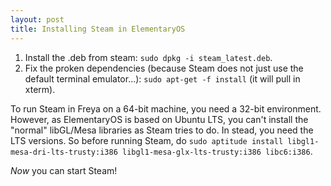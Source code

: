 ```yaml
---
layout: post
title: Installing Steam in ElementaryOS
---
```

1. Install the .deb from steam: `sudo dpkg -i steam_latest.deb`.
2. Fix the proken dependencies (because Steam does not just use the default terminal emulator...): `sudo apt-get -f install` (it will pull in xterm).

To run Steam in Freya on a 64-bit machine, you need a 32-bit environment. However, as ElementaryOS is based on Ubuntu LTS, you can't install the "normal" libGL/Mesa libraries as Steam tries to do. In stead, you need the LTS versions. So before running Steam, do `sudo aptitude install libgl1-mesa-dri-lts-trusty:i386 libgl1-mesa-glx-lts-trusty:i386 libc6:i386`.

*Now* you can start Steam!
